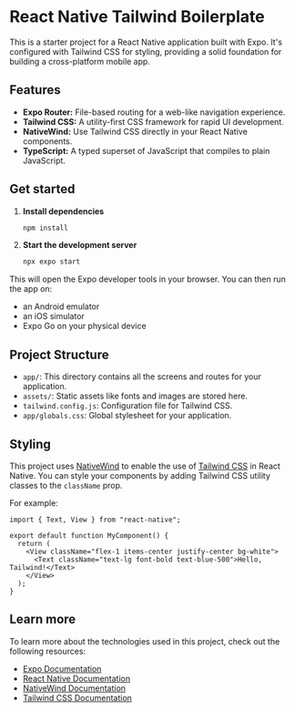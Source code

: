 # React Native Tailwind Boilerplate

This is a starter project for a React Native application built with Expo. It's configured with Tailwind CSS for styling, providing a solid foundation for building a cross-platform mobile app.

## Features

- **Expo Router:** File-based routing for a web-like navigation experience.
- **Tailwind CSS:** A utility-first CSS framework for rapid UI development.
- **NativeWind:** Use Tailwind CSS directly in your React Native components.
- **TypeScript:** A typed superset of JavaScript that compiles to plain JavaScript.

## Get started

1. **Install dependencies**

   ```bash
   npm install
   ```

2. **Start the development server**

   ```bash
   npx expo start
   ```

This will open the Expo developer tools in your browser. You can then run the app on:

- an Android emulator
- an iOS simulator
- Expo Go on your physical device

## Project Structure

- `app/`: This directory contains all the screens and routes for your application.
- `assets/`: Static assets like fonts and images are stored here.
- `tailwind.config.js`: Configuration file for Tailwind CSS.
- `app/globals.css`: Global stylesheet for your application.

## Styling

This project uses [NativeWind](https://www.nativewind.dev/) to enable the use of [Tailwind CSS](https://tailwindcss.com/) in React Native. You can style your components by adding Tailwind CSS utility classes to the `className` prop.

For example:

```tsx
import { Text, View } from "react-native";

export default function MyComponent() {
  return (
    <View className="flex-1 items-center justify-center bg-white">
      <Text className="text-lg font-bold text-blue-500">Hello, Tailwind!</Text>
    </View>
  );
}
```

## Learn more

To learn more about the technologies used in this project, check out the following resources:

- [Expo Documentation](https://docs.expo.dev/)
- [React Native Documentation](https://reactnative.dev/docs)
- [NativeWind Documentation](https://www.nativewind.dev/v4/overview)
- [Tailwind CSS Documentation](https://tailwindcss.com/docs)